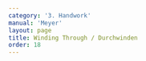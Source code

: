 ```yaml
---
category: '3. Handwork'
manual: 'Meyer'
layout: page
title: Winding Through / Durchwinden
order: 18
---
```


<link rel="import" href="/bower_components/polymer/polymer.html">
<link rel="import" href="shared-styles.html">

<dom-module id="{{ page.url | split:'/' | last | remove: '.html' }}-element">
  <template>
    <style include="shared-styles">
      :host {
        display: block;

        padding: 10px;
      }
    </style>

    <div class="card">

      <h1>{{ page.title }}</h1>


      <p>Transcription:</p>
      <blockquote><p>When you have bound with a <a href="zwerchhau">Zwerchhau</a> and wound the short edge in at your opponent's head, then step through with your right foot between you and them, toward your opponent's right side, and at the same time wind through with your haft under their blade to your left side and send your pommel outside over their right arm. Step back with your right foot and with this, wrench down on your right side and strike with the long edge on their head. Thus have you not only wound through, but caught over with the pommel.</p>
      </blockquote>

    </div>
  </template>

  <script>
    Polymer({
      is: '{{ page.url | split:'/' | last | remove: '.html' }}-element',
    });
  </script>
</dom-module>